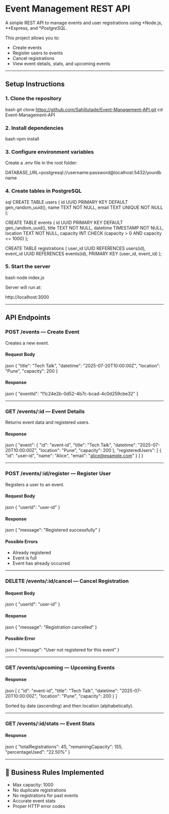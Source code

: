 #  Event Management REST API

A simple REST API to manage events and user registrations using *Node.js, **Express, and **PostgreSQL*.

This project allows you to:
- Create events
- Register users to events
- Cancel registrations
- View event details, stats, and upcoming events

---

##  Setup Instructions

### 1. Clone the repository
bash
git clone https://github.com/Sahillutade/Event-Management-API.git
cd Event-Management-API


### 2. Install dependencies
bash
npm install


### 3. Configure environment variables
Create a .env file in the root folder:


DATABASE_URL=postgresql://username:password@localhost:5432/yourdbname


### 4. Create tables in PostgreSQL

sql
CREATE TABLE users (
  id UUID PRIMARY KEY DEFAULT gen_random_uuid(),
  name TEXT NOT NULL,
  email TEXT UNIQUE NOT NULL
);

CREATE TABLE events (
  id UUID PRIMARY KEY DEFAULT gen_random_uuid(),
  title TEXT NOT NULL,
  datetime TIMESTAMP NOT NULL,
  location TEXT NOT NULL,
  capacity INT CHECK (capacity > 0 AND capacity <= 1000)
);

CREATE TABLE registrations (
  user_id UUID REFERENCES users(id),
  event_id UUID REFERENCES events(id),
  PRIMARY KEY (user_id, event_id)
);


### 5. Start the server
bash
node index.js


Server will run at:  

http://localhost:3000


---

##  API Endpoints

###  POST /events — Create Event
Creates a new event.

####  Request Body
json
{
  "title": "Tech Talk",
  "datetime": "2025-07-20T10:00:00Z",
  "location": "Pune",
  "capacity": 200
}


####  Response
json
{
  "eventId": "f1c24e2b-0d52-4b7c-bcad-4c0d259cbe32"
}


---

###  GET /events/:id — Event Details
Returns event data and registered users.

####  Response
json
{
  "event": {
    "id": "event-id",
    "title": "Tech Talk",
    "datetime": "2025-07-20T10:00:00Z",
    "location": "Pune",
    "capacity": 200
  },
  "registeredUsers": [
    {
      "id": "user-id",
      "name": "Alice",
      "email": "alice@example.com"
    }
  ]
}


---

###  POST /events/:id/register — Register User
Registers a user to an event.

####  Request Body
json
{
  "userId": "user-id"
}


####  Response
json
{
  "message": "Registered successfully"
}


####  Possible Errors
- Already registered
- Event is full
- Event has already occurred

---

###  DELETE /events/:id/cancel — Cancel Registration

####  Request Body
json
{
  "userId": "user-id"
}


####  Response
json
{
  "message": "Registration cancelled"
}


####  Possible Error
json
{
  "message": "User not registered for this event"
}


---

###  GET /events/upcoming — Upcoming Events

####  Response
json
[
  {
    "id": "event-id",
    "title": "Tech Talk",
    "datetime": "2025-07-20T10:00:00Z",
    "location": "Pune",
    "capacity": 200
  }
]


Sorted by date (ascending) and then location (alphabetically).

---

###  GET /events/:id/stats — Event Stats

####  Response
json
{
  "totalRegistrations": 45,
  "remainingCapacity": 155,
  "percentageUsed": "22.50%"
}


---

## 🧠 Business Rules Implemented
- Max capacity: 1000
- No duplicate registrations
- No registrations for past events
- Accurate event stats
- Proper HTTP error codes

